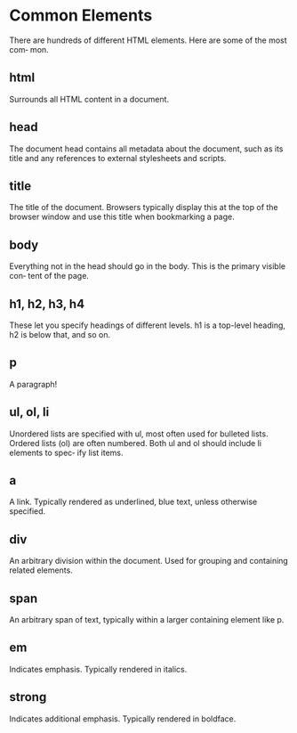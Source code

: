 # Common Elements
There are hundreds of different HTML elements. Here are some of the most com‐
mon. 

## html
Surrounds all HTML content in a document.
## head
The document head contains all metadata about the document, such as its title
and any references to external stylesheets and scripts.
## title
The title of the document. Browsers typically display this at the top of the
browser window and use this title when bookmarking a page.
## body
Everything not in the head should go in the body. This is the primary visible con‐
tent of the page.
## h1, h2, h3, h4
These let you specify headings of different levels. h1 is a top-level heading, h2 is
below that, and so on.
## p
A paragraph!
## ul, ol, li
Unordered lists are specified with ul, most often used for bulleted lists. Ordered
lists (ol) are often numbered. Both ul and ol should include li elements to spec‐
ify list items.

## a
A link. Typically rendered as underlined, blue text, unless otherwise specified.
## div
An arbitrary division within the document. Used for grouping and containing
related elements.
## span
An arbitrary span of text, typically within a larger containing element like p.
## em
Indicates emphasis. Typically rendered in italics.
## strong
Indicates additional emphasis. Typically rendered in boldface.
